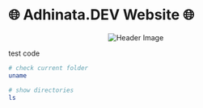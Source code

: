 # 🌐 Adhinata.DEV Website 🌐

<div align="center">

![Header Image](https://i.imgur.com/i1unIKO.png)

</div>

test code

```sh
# check current folder
uname

# show directories
ls

```
